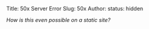Title: 50x Server Error
Slug: 50x
Author:
status: hidden

*How is this even possible on a static site?*